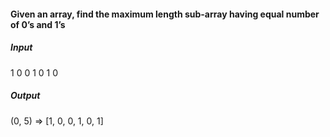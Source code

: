 #### Given an array, find the maximum length sub-array having equal number of 0’s and 1’s

##### Input

1 0 0 1 0 1 0

##### Output

(0, 5) => [1, 0, 0, 1, 0, 1]
